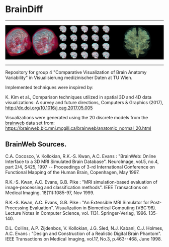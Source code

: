 # BrainDiff
***
![alt text](banner.png?raw=true)
***
Repository for group 4 "Comparative Visualization of Brain Anatomy Variability" in Visualisierung medizinischer Daten at TU Wien.


Implemented techniques were inspired by:

K. Kim et al., Comparison techniques utilized in spatial 3D and 4D data visualizations: A survey and future
directions, Computers & Graphics (2017), http://dx.doi.org/10.1016/j.cag.2017.05.005

Visualizations were generated using the 20 discrete models from the [brainweb](http://www.bic.mni.mcgill.ca/brainweb/) data set from: 
https://brainweb.bic.mni.mcgill.ca/brainweb/anatomic_normal_20.html

BrainWeb Sources.
-----------------
C.A. Cocosco, V. Kollokian, R.K.-S. Kwan, A.C. Evans : "BrainWeb: Online Interface to a 3D MRI Simulated Brain 
Database". NeuroImage, vol.5, no.4, part 2/4, S425, 1997 -- Proceedings of 3-rd International Conference on Functional 
Mapping of the Human Brain, Copenhagen, May 1997.

R.K.-S. Kwan, A.C. Evans, G.B. Pike : "MRI simulation-based evaluation of image-processing and classification methods".
IEEE Transactions on Medical Imaging. 18(11):1085-97, Nov 1999.

R.K.-S. Kwan, A.C. Evans, G.B. Pike : "An Extensible MRI Simulator for Post-Processing Evaluation".
Visualization in Biomedical Computing (VBC'96). Lecture Notes in Computer Science, vol. 1131. Springer-Verlag, 1996. 135-140.

D.L. Collins, A.P. Zijdenbos, V. Kollokian, J.G. Sled, N.J. Kabani, C.J. Holmes, A.C. Evans : "Design and Construction of a Realistic Digital Brain Phantom".
IEEE Transactions on Medical Imaging, vol.17, No.3, p.463--468, June 1998.
